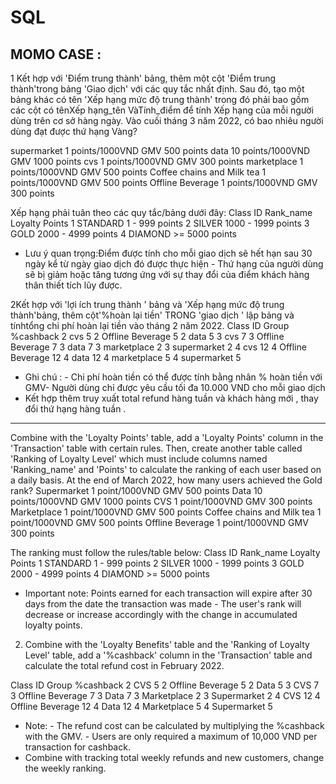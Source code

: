 # SQL 
## MOMO CASE : 
1	Kết hợp với 'Điểm trung thành' bảng, thêm một cột 'Điểm trung thành'trong bảng 'Giao dịch' với các quy tắc nhất định. Sau đó, tạo một bảng khác có tên 'Xếp hạng mức độ trung thành' trong đó phải bao gồm các cột có tênXếp hạng_tên VàTính_điểm để tính Xếp hạng của mỗi người dùng trên cơ sở hàng ngày. Vào cuối tháng 3 năm 2022, có bao nhiêu người dùng đạt được thứ hạng Vàng?

supermarket	1 points/1000VND GMV	500 points
data	10 points/1000VND GMV	1000 points
cvs	1 points/1000VND GMV	300 points
marketplace	1 points/1000VND GMV	500 points
Coffee chains and Milk tea	1 points/1000VND GMV	500 points
Offline Beverage	1 points/1000VND GMV	300 points

Xếp hạng phải tuân theo các quy tắc/bảng dưới đây:
Class ID	Rank_name	Loyalty Points
1	STANDARD	1 - 999 points
2	SILVER	1000 - 1999 points
3	GOLD	2000 - 4999 points
4	DIAMOND	>= 5000 points
																			
* Lưu ý quan trọng:Điểm được tính cho mỗi giao dịch sẽ hết hạn sau 30 ngày kể từ ngày giao dịch đó được thực hiện - Thứ hạng của người dùng sẽ bị giảm hoặc tăng tương ứng với sự thay đổi của điểm khách hàng thân thiết tích lũy được.																							
																								
2Kết hợp với 'lợi ích trung thành ' bảng và 'Xếp hạng mức độ trung thành'bảng, thêm cột'%hoàn lại tiền' TRONG 'giao dịch ' lập bảng và tínhtổng chi phí hoàn lại tiền vào tháng 2 năm 2022.	
Class ID	Group	%cashback
2	cvs	5
2	Offline Beverage	5
2	data	5
3	cvs	7
3	Offline Beverage	7
3	data	7
3	marketplace	2
3	supermarket	2
4	cvs	12
4	Offline Beverage	12
4	data	12
4	marketplace	5
4	supermarket	5

* Ghi chú : - Chi phí hoàn tiền có thể được tính bằng nhân % hoàn tiền với GMV- Người dùng chỉ được yêu cầu tối đa 10.000 VND cho mỗi giao dịch																							
* Kết hợp thêm truy xuất total refund hàng tuần và khách hàng mới , thay đổi thứ hạng hàng tuần . 

---
Combine with the 'Loyalty Points' table, add a 'Loyalty Points' column in the 'Transaction' table with certain rules. Then, create another table called 'Ranking of Loyalty Level' which must include columns named 'Ranking_name' and 'Points' to calculate the ranking of each user based on a daily basis. At the end of March 2022, how many users achieved the Gold rank?
Supermarket 1 point/1000VND GMV 500 points
Data 10 points/1000VND GMV 1000 points
CVS 1 point/1000VND GMV 300 points
Marketplace 1 point/1000VND GMV 500 points
Coffee chains and Milk tea 1 point/1000VND GMV 500 points
Offline Beverage 1 point/1000VND GMV 300 points

The ranking must follow the rules/table below:
Class ID Rank_name Loyalty Points
1 STANDARD 1 - 999 points
2 SILVER 1000 - 1999 points
3 GOLD 2000 - 4999 points
4 DIAMOND >= 5000 points

* Important note: Points earned for each transaction will expire after 30 days from the date the transaction was made - The user's rank will decrease or increase accordingly with the change in accumulated loyalty points.
2. Combine with the 'Loyalty Benefits' table and the 'Ranking of Loyalty Level' table, add a '%cashback' column in the 'Transaction' table and calculate the total refund cost in February 2022.

Class ID Group %cashback
2 	CVS 	5
2 	Offline Beverage 5
2 Data 5
3 CVS 7
3 Offline Beverage 7
3 Data 7
3 Marketplace 2
3 Supermarket 2
4 CVS 12
4 Offline Beverage 12
4 Data 12
4 Marketplace 5
4 Supermarket 5

* Note: - The refund cost can be calculated by multiplying the %cashback with the GMV. - Users are only required a maximum of 10,000 VND per transaction for cashback.
* Combine with tracking total weekly refunds and new customers, change the weekly ranking.
